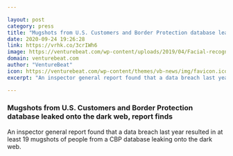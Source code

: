 ```yaml
---

layout: post
category: press
title: "Mugshots from U.S. Customers and Border Protection database leaked onto the dark web, report finds"
date: 2020-09-24 19:26:28
link: https://vrhk.co/3crIWh6
image: https://venturebeat.com/wp-content/uploads/2019/04/Facial-recognition.GettyImages-866481488-e1600974823930.jpg?w=1200&strip=all
domain: venturebeat.com
author: "VentureBeat"
icon: https://venturebeat.com/wp-content/themes/vb-news/img/favicon.ico
excerpt: "An inspector general report found that a data breach last year resulted in at least 19 mugshots of people from a CBP database leaking onto the dark web."

---
```


### Mugshots from U.S. Customers and Border Protection database leaked onto the dark web, report finds

An inspector general report found that a data breach last year resulted in at least 19 mugshots of people from a CBP database leaking onto the dark web.